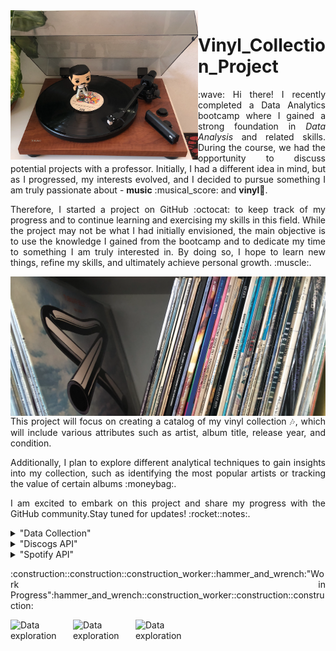 <img align="left" width="300" src="https://github.com/VannaLZ/Vinyl_Collection_Project/blob/main/Pictures/Freddy_Vinyl.png" />

# Vinyl_Collection_Project 

<p align="justify">
:wave: Hi there! I recently completed a Data Analytics bootcamp where I gained a strong foundation in <i>Data Analysis</i> and related skills. During the course, we had the opportunity to discuss potential projects with a professor. Initially, I had a different idea in mind, but as I progressed, my interests evolved, and I decided to pursue something I am truly passionate about - <b>music</b> :musical_score: and <b>vinyl</b>🎵.
</p>


<p align='justify'>
Therefore, I started a project on GitHub :octocat: to keep track of my progress and to continue learning and exercising my skills in this field. While the project may not be what I had initially envisioned, the main objective is to use the knowledge I gained from the bootcamp and to dedicate my time to something I am truly interested in. By doing so, I hope to learn new things, refine my skills, and ultimately achieve personal growth. :muscle:.
</p>
<img align="right" width="580" src="https://github.com/VannaLZ/Vinyl_Collection_Project/blob/main/Pictures/Vinyl_Collection.png" />

<p align='justify'>
This project will focus on creating a catalog of my vinyl collection 🎶, which will include various attributes such as artist, album title, release year, and condition. 
</p>
<p align='justify'>
Additionally, I plan to explore different analytical techniques to gain insights into my collection, such as identifying the most popular artists or tracking the value of certain albums :moneybag:.
</p>
<p align='justify'>
I am excited to embark on this project and share my progress with the GitHub community.Stay tuned for updates! :rocket::notes:.
</p>

<details>
<summary>"Data Collection" </summary>
<ol>
  <li>Create lists in <i><a href="https://open.spotify.com/">Spotify</a></i> with all the albums in the collection.
    <ul>
      <li>Use these lists to collect information about tracks such as title, album, time, etc.</li>
    </ul>
  </li>
  <li>Create a list in <i><a href="https://www.discogs.com/">Discogs</a></i> to store information on the vinyl collection.
    <ul>
      <li>Include information on the vinyl's genre, style, recorded studio, recorded year, and more. It can be done directly from the webpage </li>
      <li>The <i><a href="https://www.discogs.com/">Discogs</a></i> gave the opportunity to create <i>ad hoc</i> columns with info that can be downloaded in a CSS format.</li>
    </ul>
  </li>
</ol>
</details>

<details>
<summary>"Discogs API" </summary>
<ol>
  <li>Install Python by downloading and running the installer from the official Python website: <i><a href=https://www.python.org/downloads/">Python</a></i>.</li>
  <li>Install the required libraries by running the following commands in your terminal or command prompt:</li>
  <pre><code>pip install requests
pip install python-dotenv</code></pre>
  <li>Import the necessary modules at the beginning of your Python script using the following code:</li>
  <pre><code>import os</code>
import requests</code></li>
import json</code></li>
from dotenv import load_dotenv</code></pre></li>
  <li>Store your Discogs API credentials in a .env file in the same directory as your Python script. The .env file should contain the following information:</li>
  <pre><code>username=&lt;Discogs_Username&gt;
api_token=&lt;Discogs_Api_Token&gt;</code></pre></li>
  <li>Refer to the Discogs Developer Documentation for information on how to use the Discogs API: <i><a href=https://www.discogs.com/developers/#page:home>Web API Documentation Discogs</a></i>.</li>
</ol>
</details>    
    
<details>
<summary>"Spotify API" </summary>
<ol>
  <li>Install Python by downloading and running the installer from the official Python website: <i><a href=https://www.python.org/downloads/">Python</a></i>.</li>
  <li>Install the required libraries by running the following commands in your terminal or command prompt:</li>
  <pre><code>pip install pandas
pip install spotipy
pip install python-dotenv</code></pre>
  <li>Import the necessary modules at the beginning of your Python script using the following code:</li>
  <pre><code>import sys</code>
import pandas as pd</code></li>
import spotipy</code></li>
from spotipy.oauth2 import SpotifyClientCredentials</code></li>
import os</code></li>
from dotenv import load_dotenv</code></pre></li>
  <li>Store your Spotify API credentials in a .env file in the same directory as your Python script. The .env file should contain the following information:</li>
  <pre><code>client_id=&lt;your_client_id&gt;
client_secret=&lt;your_client_secret&gt;</code></pre></li>
  <li>Refer to the Spotify Developer Documentation for information on how to use the Spotify API: <i><a href=https://developer.spotify.com/documentation/web-api>Web API Documentation Spotify</a></i>.</li>
</ol>
</details>    
    
<p align='justify'>
:construction::construction::construction_worker::hammer_and_wrench:"Work in Progress":hammer_and_wrench::construction_worker::construction::construction:
</p>  
    
<p>
    <img align="left" width="100" src="https://media.giphy.com/media/SkWgtdk744JGXwKrhV/giphy.gif" alt="Data exploration">
    <img align="left" width="100" src="https://media.giphy.com/media/SkWgtdk744JGXwKrhV/giphy.gif" alt="Data exploration">
    <img align="left" width="100" src="https://media.giphy.com/media/SkWgtdk744JGXwKrhV/giphy.gif" alt="Data exploration">
</p>

    

